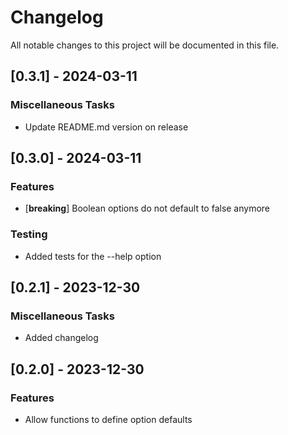 # Changelog

All notable changes to this project will be documented in this file.

## [0.3.1] - 2024-03-11

### Miscellaneous Tasks

- Update README.md version on release

## [0.3.0] - 2024-03-11

### Features

- [**breaking**] Boolean options do not default to false anymore

### Testing

- Added tests for the --help option

## [0.2.1] - 2023-12-30

### Miscellaneous Tasks

- Added changelog

## [0.2.0] - 2023-12-30

### Features

- Allow functions to define option defaults

<!-- generated by git-cliff -->
